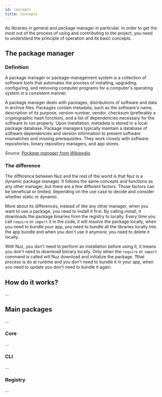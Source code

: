 ```yaml
---
id: concepts
title: Concepts
---
```


As libraries in general and package manager in particular. In order to get the most out of the process of using and contributing to the project, you need to understand the principle of operation and its basic concepts.

## The package manager

### Definition

A package manager or package-management system is a collection of software tools that automates the process of installing, upgrading, configuring, and removing computer programs for a computer's operating system in a consistent manner.

A package manager deals with packages, distributions of software and data in archive files. Packages contain metadata, such as the software's name, description of its purpose, version number, vendor, checksum (preferably a cryptographic hash function), and a list of dependencies necessary for the software to run properly. Upon installation, metadata is stored in a local package database. Package managers typically maintain a database of software dependencies and version information to prevent software mismatches and missing prerequisites. They work closely with software repositories, binary repository managers, and app stores.

*Source: [Package manager from Wikipedia](https://en.wikipedia.org/wiki/Package_manager).*

### The difference

The difference between Nuz and the rest of the world is that Nuz is a dynamic package manager. It follows the same concepts and functions as any other manager, but there are a few different factors. Those factors can be beneficial or limited, depending on the use case to decide and consider whether static or dynamic.

More about its differences, instead of like any other manager, when you want to use a package, you need to install it first. By calling install, it downloads the package binaries from the registry to locally. Every time you call `require` or `import` it in the code, it will resolve the package locally, when you need to bundle your app, you need to bundle all the libraries locally into the app bundle and when you don't use it anymore, you need to delete it locally.

With Nuz, you don't need to perform an installation before using it, it means you don't need to download binrary locally. Only when the `require` or `import` command is called will Nuz download and initialize the package. Tthat process is do at runtime and you don't need to bundle it in your app, when you need to update you don't need to bundle it again.

## How do it works?

...

## Main packages

...

### Core

...

### CLI

...

### Registry

...
